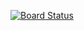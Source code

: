 [![Board Status](https://dev.azure.com/fawazahmed0/774ef203-dd54-4162-a13d-a63efdbef1b2/3fbf715f-4236-401e-9ab7-bda52a3338c5/_apis/work/boardbadge/d1eebfca-dbbf-4305-a7fc-9a7b1253f1ff)](https://dev.azure.com/fawazahmed0/774ef203-dd54-4162-a13d-a63efdbef1b2/_boards/board/t/3fbf715f-4236-401e-9ab7-bda52a3338c5/Microsoft.RequirementCategory)